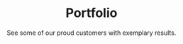 ---
title: Portfolio
heading: Our Work
subtitle: See some of our proud customers with exemplary results.
---